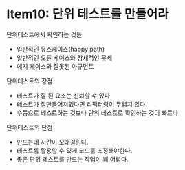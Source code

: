 # Item10: 단위 테스트를 만들어라

단위테스트에서 확인하는 것들

- 일반적인 유스케이스(happy path)
- 일반적인 오류 케이스와 잠재적인 문제
- 에지 케이스와 잘못된 아규먼트

단위테스트의 장점

- 테스트가 잘 된 요소는 신뢰할 수 있다
- 테스트가 잘만들어져있다면 리팩터링이 두렵지 않다.
- 수동으로 테스트하는 것보다 단위 테스트로 확인하는 것이 빠르다

단위테스트의 단점

- 만드는데 시간이 오래걸린다.
- 테스트를 활용할 수 있게 코드를 조정해야한다.
- 좋은 단위 테스트를 만드는 작업이 꽤 어렵다.

